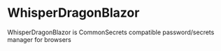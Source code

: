 # WhisperDragonBlazor
 WhisperDragonBlazor is CommonSecrets compatible password/secrets manager for browsers
